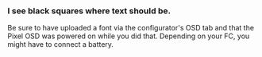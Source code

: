 ### I see black squares where text should be.

Be sure to have uploaded a font via the configurator's OSD tab and that the Pixel OSD was powered on while you did that. Depending on your FC, you might have to connect a battery.